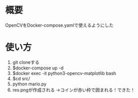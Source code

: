 # 概要
OpenCVをDocker-compose.yamlで使えるようにした

# 使い方
1. git cloneする
2. $docker-compose up -d
3. $docker exec -it python3-opencv-matplotlib bash
4. $cd src/
5. python mario.py
6. res.pngが作成される
→コインが赤い枠で囲まれる！できた！
